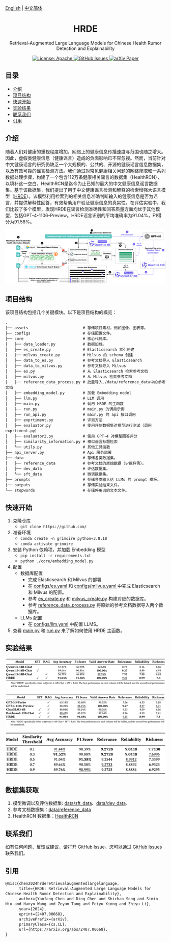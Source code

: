 [English](./README.md) | [中文简体](./README.zh_CN.md)

<h1 align="center">
    HRDE
</h1>
<p align="center">Retrieval-Augmented Large Language Models for Chinese Health Rumor Detection and Explainability
<p align="center">
<a href="https://opensource.org/license/apache-2-0/">
    <img alt="License: Apache" src="https://img.shields.io/badge/License-Apache2.0-green.svg">
</a>
<a href="https://github.com/hush-cd/HRDE/issues">
    <img alt="GitHub Issues" src="https://img.shields.io/github/issues/hush-cd/HRDE?color=red">
</a>
<a href="https://arxiv.org/abs/2407.00668">
    <img alt="arXiv Paper" src="https://img.shields.io/badge/Paper-arXiv-blue.svg">
</a></p>



## 目录
- [介绍](#介绍)
- [项目结构](#项目结构)
- [快速开始](#快速开始)
- [实验结果](#实验结果)
- [联系我们](#联系我们)
- [引用](#引用)

## 介绍

随着人们对健康的重视程度增加，网络上的健康信息传播速度与范围也随之增大。因此，虚假类健康信息（健康谣言）造成的负面影响已不容忽视。然而，当前针对中文健康谣言的研究仍缺乏一个大规模的、公共的、开源的健康谣言信息数据集，以及有效可靠的谣言检测方法。我们通过对常见健康相关问题的网络爬取和一系列数据处理步骤，构建了一个包含112万条健康相关谣言的数据集（HealthRCN），以填补这一空白。HealthRCN是迄今为止已知的最大的中文健康信息谣言数据集。基于该数据集，我们提出了用于中文健康谣言检测和解释的检索增强大语言模型（[HRDE](http://www.rumors.icu/)）。该模型利用检索到的相关信息准确判断输入的健康信息是否为谣言，并提供解释性回答，有效帮助用户验证健康信息的真实性。在评估实验中，我们比较了多个模型，发现HRDE在谣言检测准确性和回答质量方面均优于其他模型，包括GPT-4-1106-Preview。HRDE谣言识别的平均准确率为91.04%，F1得分为91.58%。
<p align="center"><img src="./assets/hrde.jpg" alt=""></p>

## 项目结构
该项目结构包括几个关键模块。以下是项目结构的概览：
```
.
├── assets                        # 存储项目素材，例如图像、图表等。
├── configs                       # 存储配置文件。
├── core                          # 核心代码库。
│   ├── data_loader.py            # 数据加载。
│   ├── es_create.py              # Elasticsearch 索引创建
│   ├── milvus_create.py          # Milvus 的 schema 创建
│   ├── data_to_es.py             # 参考文档导入 Elasticsearch
│   ├── data_to_milvus.py         # 参考文档导入 Milvus
│   ├── es.py                     # 从 Elasticsearch 检索参考文档
│   ├── milvus.py                 # 从 Milvus 检索参考文档
│   ├── reference_data_process.py # 批量导入./data/reference_data中的参考文档
│   ├── embedding_model.py        # 加载 Embedding model
│   ├── llm.py                    # LLM 调用
│   ├── main.py                   # 调用 HRDE 的主函数
│   ├── run.py                    # main.py 的调用示例
│   ├── run_api.py                # main.py 的 api 接口调用
│   ├── exprtiment.py             # 评测方法
│   ├── evaluator.py              # 使用评估数据集对模型进行测试（调用 exprtiment.py）
│   ├── evaluator2.py             # 使用 GPT-4 对模型回答评分
│   ├── similarity_information.py # 相似谣言标题检索
│   └── utils.py                  # 其他工具函数
├── api_server.py                 # Api 服务部署
├── data                          # 存储各类数据集。
│   ├── reference_data            # 参考文档的原始数据（少数样例）。
│   ├── dev_data                  # 评估数据集。
│   └── sft_data                  # 微调数据集。
├── prompts                       # 存储各类输入给 LLMs 的 prompt 模板。
├── outputs                       # 存储实验结果文件。
└── stopwords                     # 存储停用词的文本文件。
```

## 快速开始
1. 克隆仓库
   * `git clone https://github.com/`
2. 准备环境
   * `conda create -n grimoire python=3.8.18`
   * `conda activate grimoire`
3. 安装 Python 依赖项，并加载 Embedding 模型
   * `pip install -r requirements.txt`
   * `python ./core/embedding_model.py    `
4. 配置
   * 数据库配置
     * 完成 Elasticsearch 和 Milvus 的部署
     * 在 [configs/es.yaml](configs/es.yaml) 和 [configs/milvus.yaml ](configs/milvus.yaml) 中完成 Elasticsearch 和 Milvus 的配置。
     * 参考 [es_create.py](core/es_create.py) 和 [milvus_create.py](core/milvus_create.py) 构建对应的数据库。
     * 参考 [reference_data_process.py](core/reference_data_process.py) 将原始的参考文档数据导入两个数据库。
   * LLMs 配置
     * 在 [configs/llm.yaml](configs/llm.yaml) 中配置 LLMS。
5. 查看 [main.py](main.py) 和 [run.py](run.py) 来了解如何使用 HRDE 主函数。

## 实验结果
<p align="center"><img src="./assets/result1.png" alt=""></p>
<p align="center"><img src="./assets/result2.png" alt=""></p>
<p align="center"><img src="./assets/result3.png" alt=""></p>

## 数据集获取
1. 模型微调以及评估数据集: [data/sft_data](https://github.com/hush-cd/HRDE/tree/main/data/sft_data)、[data/dev_data](https://github.com/hush-cd/HRDE/tree/main/data/dev_data).
2. 参考文档数据集：[data/reference_data](https://github.com/hush-cd/HRDE/tree/main/data/reference_date)
3. HealthRCN 数据集：[HealthRCN](https://huggingface.co/datasets/Hush-cd/HealthRCN)


## 联系我们
如有任何问题、反馈或建议，请打开 GitHub Issue。您可以通过 [GitHub Issues](https://github.com/hush-cd/HRDE/issues) 联系我们。

## 引用
```
@misc{chen2024hrderetrievalaugmentedlargelanguage,
      title={HRDE: Retrieval-Augmented Large Language Models for Chinese Health Rumor Detection and Explainability}, 
      author={Yanfang Chen and Ding Chen and Shichao Song and Simin Niu and Hanyu Wang and Zeyun Tang and Feiyu Xiong and Zhiyu Li},
      year={2024},
      eprint={2407.00668},
      archivePrefix={arXiv},
      primaryClass={cs.CL},
      url={https://arxiv.org/abs/2407.00668}, 
}
```
